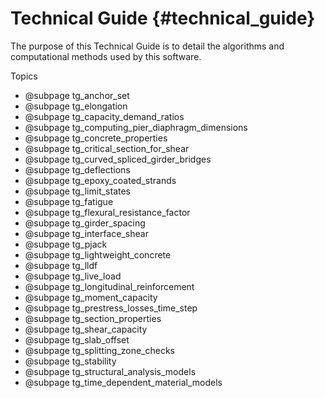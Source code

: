 Technical Guide {#technical_guide}
============

The purpose of this Technical Guide is to detail the algorithms and computational methods used by this software.

Topics
* @subpage tg_anchor_set
* @subpage tg_elongation
* @subpage tg_capacity_demand_ratios
* @subpage tg_computing_pier_diaphragm_dimensions
* @subpage tg_concrete_properties
* @subpage tg_critical_section_for_shear
* @subpage tg_curved_spliced_girder_bridges
* @subpage tg_deflections
* @subpage tg_epoxy_coated_strands
* @subpage tg_limit_states
* @subpage tg_fatigue
* @subpage tg_flexural_resistance_factor
* @subpage tg_girder_spacing
* @subpage tg_interface_shear
* @subpage tg_pjack
* @subpage tg_lightweight_concrete
* @subpage tg_lldf
* @subpage tg_live_load
* @subpage tg_longitudinal_reinforcement
* @subpage tg_moment_capacity
* @subpage tg_prestress_losses_time_step
* @subpage tg_section_properties
* @subpage tg_shear_capacity
* @subpage tg_slab_offset
* @subpage tg_splitting_zone_checks
* @subpage tg_stability
* @subpage tg_structural_analysis_models
* @subpage tg_time_dependent_material_models
